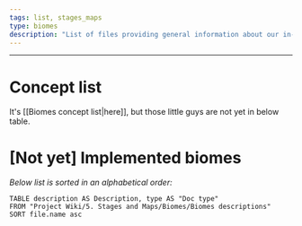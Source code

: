 ```yaml
---
tags: list, stages_maps
type: biomes
description: "List of files providing general information about our in-game biomes."
---
```


___

# Concept list

It's [[Biomes concept list|here]], but those little guys are not yet in below table.

# \[Not yet] Implemented biomes
*Below list is sorted in an alphabetical order:*

```dataview
TABLE description AS Description, type AS "Doc type"
FROM "Project Wiki/5. Stages and Maps/Biomes/Biomes descriptions"
SORT file.name asc
```